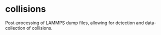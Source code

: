 # collisions
Post-processing of LAMMPS dump files, allowing for detection and data-collection of collisions.
